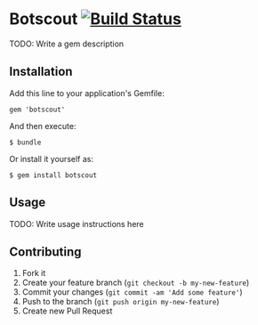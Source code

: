 # Botscout [![Build Status](https://travis-ci.org/parallel588/botscout.png?branch=master)](https://travis-ci.org/parallel588/botscout)

TODO: Write a gem description

## Installation

Add this line to your application's Gemfile:

    gem 'botscout'

And then execute:

    $ bundle

Or install it yourself as:

    $ gem install botscout

## Usage

TODO: Write usage instructions here

## Contributing

1. Fork it
2. Create your feature branch (`git checkout -b my-new-feature`)
3. Commit your changes (`git commit -am 'Add some feature'`)
4. Push to the branch (`git push origin my-new-feature`)
5. Create new Pull Request
